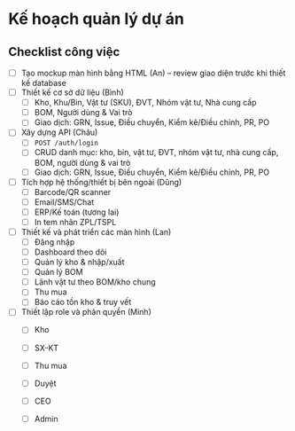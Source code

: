 # Kế hoạch quản lý dự án

## Checklist công việc

- [ ] Tạo mockup màn hình bằng HTML (An) – review giao diện trước khi thiết kế database
- [ ] Thiết kế cơ sở dữ liệu (Bình)
  - [ ] Kho, Khu/Bin, Vật tư (SKU), ĐVT, Nhóm vật tư, Nhà cung cấp
  - [ ] BOM, Người dùng & Vai trò
  - [ ] Giao dịch: GRN, Issue, Điều chuyển, Kiểm kê/Điều chỉnh, PR, PO
- [ ] Xây dựng API (Châu)
  - [ ] `POST /auth/login`
  - [ ] CRUD danh mục: kho, bin, vật tư, ĐVT, nhóm vật tư, nhà cung cấp, BOM, người dùng & vai trò
  - [ ] Giao dịch: GRN, Issue, Điều chuyển, Kiểm kê/Điều chỉnh, PR, PO
- [ ] Tích hợp hệ thống/thiết bị bên ngoài (Dũng)
  - [ ] Barcode/QR scanner
  - [ ] Email/SMS/Chat
  - [ ] ERP/Kế toán (tương lai)
  - [ ] In tem nhãn ZPL/TSPL
- [ ] Thiết kế và phát triển các màn hình (Lan)
  - [ ] Đăng nhập
  - [ ] Dashboard theo dõi
  - [ ] Quản lý kho & nhập/xuất
  - [ ] Quản lý BOM
  - [ ] Lãnh vật tư theo BOM/kho chung
  - [ ] Thu mua
  - [ ] Báo cáo tồn kho & truy vết
- [ ] Thiết lập role và phân quyền (Minh)
  - [ ] Kho
  - [ ] SX-KT
  - [ ] Thu mua
  - [ ] Duyệt
  - [ ] CEO
  - [ ] Admin

